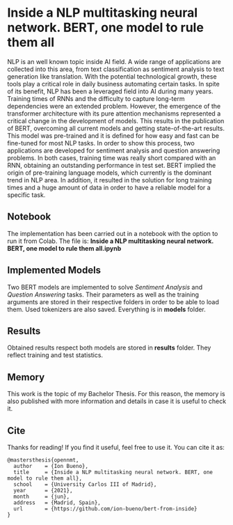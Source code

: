 # Inside a NLP multitasking neural network. BERT, one model to rule them all
NLP is an well known topic inside AI field. A wide range of applications are collected into this area, from text classification as sentiment analysis to text generation like translation. With the potential technological growth, these tools play a critical role in daily business automating certain tasks. In spite of its benefit, NLP has been a leveraged field into AI during many years. Training times of RNNs and the difficulty to capture long-term dependencies were an extended problem. However, the emergence of the transformer architecture with its pure attention mechanisms represented a critical change in the development of models. This results in the publication of BERT, overcoming all current models and getting state-of-the-art results. This model was pre-trained and it is defined for how easy and fast can be fine-tuned for most NLP tasks. In order to show this process, two applications are developed for sentiment analysis and question answering problems. In both cases, training time was really short compared with an RNN, obtaining an outstanding performance in test set. BERT implied the origin of pre-training language models, which currently is the dominant trend in NLP area. In addition, it resulted in the solution for long training times and a huge amount of data in order to have a reliable model for a specific task.

## Notebook
The implementation has been carried out in a notebook with the option to run it from Colab. The file is: 
**Inside a NLP multitasking neural network. BERT, one model to rule them all.ipynb**

## Implemented Models
Two BERT models are implemented to solve _Sentiment Analysis_ and _Question Answering_ tasks. Their parameters as well as the training arguments are stored in their respective folders in order to be able to load them. Used tokenizers are also saved. Everything is in **models** folder.

## Results
Obtained results respect both models are stored in **results** folder. They reflect training and test statistics.

## Memory
This work is the topic of my Bachelor Thesis. For this reason, the memory is also published with more information and details in case it is useful to check it.

## Cite
Thanks for reading! If you find it useful, feel free to use it. You can cite it as:
```
@mastersthesis{opennmt,
  author    = {Ion Bueno},
  title     = {Inside a NLP multitasking neural network. BERT, one model to rule them all},
  school    = {University Carlos III of Madrid},
  year      = {2021},
  month     = {jun},
  address   = {Madrid, Spain},
  url       = {https://github.com/ion-bueno/bert-from-inside}
}
```

